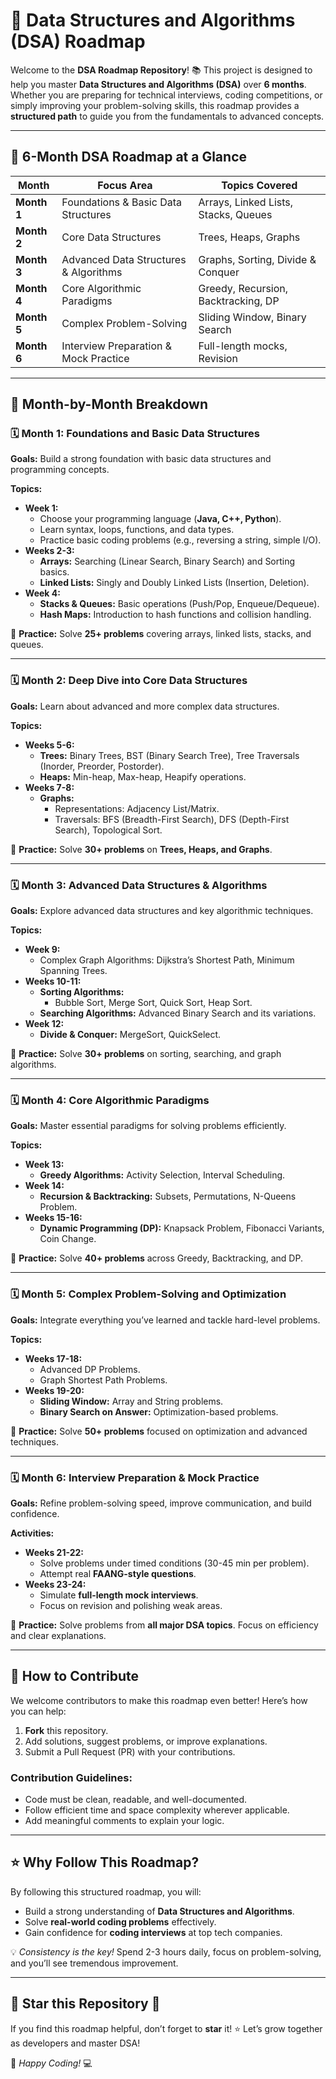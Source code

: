 # 🚀 **Data Structures and Algorithms (DSA) Roadmap**

Welcome to the **DSA Roadmap Repository**! 📚 This project is designed to help you master **Data Structures and Algorithms (DSA)** over **6 months**. Whether you are preparing for technical interviews, coding competitions, or simply improving your problem-solving skills, this roadmap provides a **structured path** to guide you from the fundamentals to advanced concepts.

---

## 📅 **6-Month DSA Roadmap at a Glance**

| **Month**        | **Focus Area**                                  | **Topics Covered**                   |
|------------------|-----------------------------------------------|--------------------------------------|
| **Month 1**      | Foundations & Basic Data Structures            | Arrays, Linked Lists, Stacks, Queues |
| **Month 2**      | Core Data Structures                           | Trees, Heaps, Graphs                |
| **Month 3**      | Advanced Data Structures & Algorithms          | Graphs, Sorting, Divide & Conquer   |
| **Month 4**      | Core Algorithmic Paradigms                     | Greedy, Recursion, Backtracking, DP |
| **Month 5**      | Complex Problem-Solving                        | Sliding Window, Binary Search       |
| **Month 6**      | Interview Preparation & Mock Practice          | Full-length mocks, Revision         |

---

## 📆 **Month-by-Month Breakdown**

### 🗓️ **Month 1: Foundations and Basic Data Structures**
**Goals:** Build a strong foundation with basic data structures and programming concepts.

**Topics:**
- **Week 1:**
  - Choose your programming language (**Java, C++, Python**).
  - Learn syntax, loops, functions, and data types.
  - Practice basic coding problems (e.g., reversing a string, simple I/O).
- **Weeks 2-3:**
  - **Arrays:** Searching (Linear Search, Binary Search) and Sorting basics.
  - **Linked Lists:** Singly and Doubly Linked Lists (Insertion, Deletion).
- **Week 4:**
  - **Stacks & Queues:** Basic operations (Push/Pop, Enqueue/Dequeue).
  - **Hash Maps:** Introduction to hash functions and collision handling.

📌 **Practice:** Solve **25+ problems** covering arrays, linked lists, stacks, and queues.

---

### 🗓️ **Month 2: Deep Dive into Core Data Structures**
**Goals:** Learn about advanced and more complex data structures.

**Topics:**
- **Weeks 5-6:**
  - **Trees:** Binary Trees, BST (Binary Search Tree), Tree Traversals (Inorder, Preorder, Postorder).
  - **Heaps:** Min-heap, Max-heap, Heapify operations.
- **Weeks 7-8:**
  - **Graphs:**
    - Representations: Adjacency List/Matrix.
    - Traversals: BFS (Breadth-First Search), DFS (Depth-First Search), Topological Sort.

📌 **Practice:** Solve **30+ problems** on **Trees, Heaps, and Graphs**.

---

### 🗓️ **Month 3: Advanced Data Structures & Algorithms**
**Goals:** Explore advanced data structures and key algorithmic techniques.

**Topics:**
- **Week 9:**
  - Complex Graph Algorithms: Dijkstra’s Shortest Path, Minimum Spanning Trees.
- **Weeks 10-11:**
  - **Sorting Algorithms:**
    - Bubble Sort, Merge Sort, Quick Sort, Heap Sort.
  - **Searching Algorithms:** Advanced Binary Search and its variations.
- **Week 12:**
  - **Divide & Conquer:** MergeSort, QuickSelect.

📌 **Practice:** Solve **30+ problems** on sorting, searching, and graph algorithms.

---

### 🗓️ **Month 4: Core Algorithmic Paradigms**
**Goals:** Master essential paradigms for solving problems efficiently.

**Topics:**
- **Week 13:**
  - **Greedy Algorithms:** Activity Selection, Interval Scheduling.
- **Week 14:**
  - **Recursion & Backtracking:** Subsets, Permutations, N-Queens Problem.
- **Weeks 15-16:**
  - **Dynamic Programming (DP):** Knapsack Problem, Fibonacci Variants, Coin Change.

📌 **Practice:** Solve **40+ problems** across Greedy, Backtracking, and DP.

---

### 🗓️ **Month 5: Complex Problem-Solving and Optimization**
**Goals:** Integrate everything you’ve learned and tackle hard-level problems.

**Topics:**
- **Weeks 17-18:**
  - Advanced DP Problems.
  - Graph Shortest Path Problems.
- **Weeks 19-20:**
  - **Sliding Window:** Array and String problems.
  - **Binary Search on Answer:** Optimization-based problems.

📌 **Practice:** Solve **50+ problems** focused on optimization and advanced techniques.

---

### 🗓️ **Month 6: Interview Preparation & Mock Practice**
**Goals:** Refine problem-solving speed, improve communication, and build confidence.

**Activities:**
- **Weeks 21-22:**
  - Solve problems under timed conditions (30-45 min per problem).
  - Attempt real **FAANG-style questions**.
- **Weeks 23-24:**
  - Simulate **full-length mock interviews**.
  - Focus on revision and polishing weak areas.

📌 **Practice:** Solve problems from **all major DSA topics**. Focus on efficiency and clear explanations.

---

## 🤝 **How to Contribute**
We welcome contributors to make this roadmap even better! Here’s how you can help:

1. **Fork** this repository.
2. Add solutions, suggest problems, or improve explanations.
3. Submit a Pull Request (PR) with your contributions.

### Contribution Guidelines:
- Code must be clean, readable, and well-documented.
- Follow efficient time and space complexity wherever applicable.
- Add meaningful comments to explain your logic.

---

## ⭐ **Why Follow This Roadmap?**
By following this structured roadmap, you will:
- Build a strong understanding of **Data Structures and Algorithms**.
- Solve **real-world coding problems** effectively.
- Gain confidence for **coding interviews** at top tech companies.

💡 *Consistency is the key!* Spend 2-3 hours daily, focus on problem-solving, and you’ll see tremendous improvement.

---

## 🌟 **Star this Repository** 🌟
If you find this roadmap helpful, don’t forget to **star** it! ⭐ Let’s grow together as developers and master DSA!

🚀 *Happy Coding!* 💻
